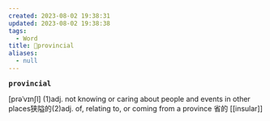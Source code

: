 ```yaml
---
created: 2023-08-02 19:38:31
updated: 2023-08-02 19:38:38
tags:
  - Word
title: 📖provincial
aliases:
  - null
---
```


<pre><strong>provincial</strong></pre>
[prəˈvɪnʃl]
(1)adj. not knowing or caring about people and events in other places狭隘的(2)adj. of, relating to, or coming from a province 省的
[[insular]]
